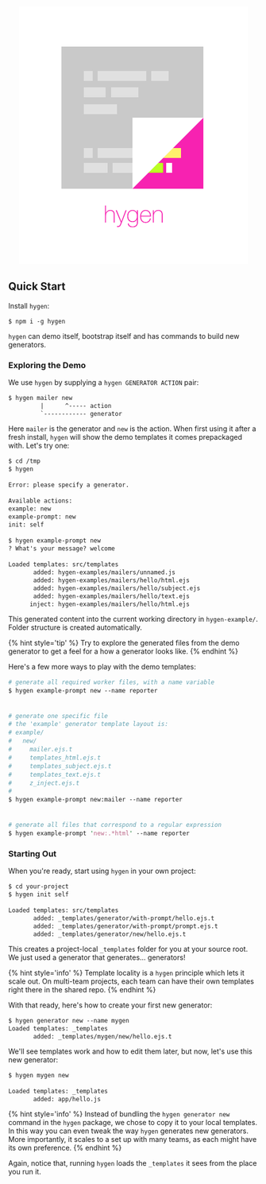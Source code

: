 <h3 align="center">
  <img src="./images/hygen.png" alt="hygen logo" width=461 />
</h3>

## Quick Start

Install `hygen`:

```
$ npm i -g hygen
```

`hygen` can demo itself, bootstrap itself and has commands to build new generators.

### Exploring the Demo

We use `hygen` by supplying a `hygen GENERATOR ACTION` pair:

```
$ hygen mailer new
         |      ^----- action
         `------------ generator
```

Here `mailer` is the generator and `new` is the action.
When first using it after a fresh install, `hygen` will show the demo templates it comes prepackaged with. Let's try one:

```
$ cd /tmp
$ hygen

Error: please specify a generator.

Available actions:
example: new
example-prompt: new
init: self

$ hygen example-prompt new
? What's your message? welcome

Loaded templates: src/templates
       added: hygen-examples/mailers/unnamed.js
       added: hygen-examples/mailers/hello/html.ejs
       added: hygen-examples/mailers/hello/subject.ejs
       added: hygen-examples/mailers/hello/text.ejs
      inject: hygen-examples/mailers/hello/html.ejs
```

This generated content into the current working directory in `hygen-example/`. Folder structure is created automatically.

{% hint style='tip' %}
Try to explore the generated files from the demo generator to get a feel for a how a generator looks like.
{% endhint %}

Here's a few more ways to play with the demo templates:

```perl
# generate all required worker files, with a name variable
$ hygen example-prompt new --name reporter


# generate one specific file
# the 'example' generator template layout is:
# example/
#   new/
#     mailer.ejs.t  
#     templates_html.ejs.t
#     templates_subject.ejs.t  
#     templates_text.ejs.t  
#     z_inject.ejs.t
#
$ hygen example-prompt new:mailer --name reporter


# generate all files that correspond to a regular expression
$ hygen example-prompt 'new:.*html' --name reporter
```

### Starting Out

When you're ready, start using `hygen` in your own project:

```
$ cd your-project
$ hygen init self

Loaded templates: src/templates
       added: _templates/generator/with-prompt/hello.ejs.t
       added: _templates/generator/with-prompt/prompt.ejs.t
       added: _templates/generator/new/hello.ejs.t
```

This creates a project-local `_templates` folder for you at your source root. We just used a generator that generates... generators!

{% hint style='info' %}
Template locality is a `hygen` principle which lets it scale out. On multi-team projects, each team can have their own templates right there in the shared repo.
{% endhint %}

With that ready, here's how to create your first new generator:

```
$ hygen generator new --name mygen
Loaded templates: _templates
       added: _templates/mygen/new/hello.ejs.t
```

We'll see templates work and how to edit them later, but now, let's use this new generator:

```
$ hygen mygen new

Loaded templates: _templates
       added: app/hello.js
```

{% hint style='info' %}
Instead of bundling the `hygen generator new` command in the `hygen` package, we chose to copy it to your local templates. In this way you can even tweak the way `hygen` generates new generators. More importantly, it scales to a set up with many teams, as each might have its own preference.
{% endhint %}

Again, notice that, running `hygen` loads the `_templates` it sees from the place you run it.
